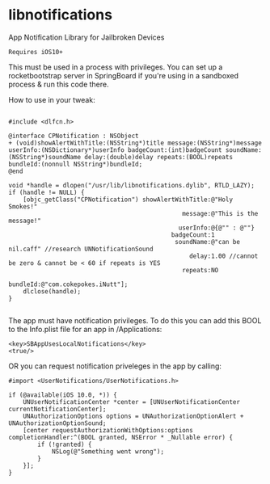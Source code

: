 # libnotifications
App Notification Library for Jailbroken Devices

`Requires iOS10+`

This must be used in a process with privileges. You can set up a rocketbootstrap server in SpringBoard if you're using in a sandboxed process & run this code there. 

How to use in your tweak:

```objc

#include <dlfcn.h>

@interface CPNotification : NSObject
+ (void)showAlertWithTitle:(NSString*)title message:(NSString*)message userInfo:(NSDictionary*)userInfo badgeCount:(int)badgeCount soundName:(NSString*)soundName delay:(double)delay repeats:(BOOL)repeats bundleId:(nonnull NSString*)bundleId;
@end

void *handle = dlopen("/usr/lib/libnotifications.dylib", RTLD_LAZY);
if (handle != NULL) {                                            
    [objc_getClass("CPNotification") showAlertWithTitle:@"Holy Smokes!"
                                                message:@"This is the message!"
                                               userInfo:@{@"" : @""}
                                             badgeCount:1
                                              soundName:@"can be nil.caff" //research UNNotificationSound
                                                  delay:1.00 //cannot be zero & cannot be < 60 if repeats is YES
                                                repeats:NO
                                               bundleId:@"com.cokepokes.iNutt"];                                     
	dlclose(handle);
}
	
```

The app must have notification privileges. To do this you can add this BOOL to the Info.plist file for an app in /Applications: 
```
<key>SBAppUsesLocalNotifications</key>
<true/>
```

OR you can request notification priveleges in the app by calling:
```objc
#import <UserNotifications/UserNotifications.h>

if (@available(iOS 10.0, *)) {
    UNUserNotificationCenter *center = [UNUserNotificationCenter currentNotificationCenter];
    UNAuthorizationOptions options = UNAuthorizationOptionAlert + UNAuthorizationOptionSound;
    [center requestAuthorizationWithOptions:options completionHandler:^(BOOL granted, NSError * _Nullable error) {
        if (!granted) {
            NSLog(@"Something went wrong");
        }
    }];
}

